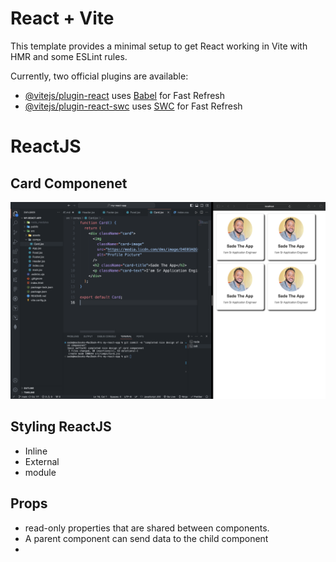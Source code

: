 # React + Vite

This template provides a minimal setup to get React working in Vite with HMR and some ESLint rules.

Currently, two official plugins are available:

- [@vitejs/plugin-react](https://github.com/vitejs/vite-plugin-react/blob/main/packages/plugin-react/README.md) uses [Babel](https://babeljs.io/) for Fast Refresh
- [@vitejs/plugin-react-swc](https://github.com/vitejs/vite-plugin-react-swc) uses [SWC](https://swc.rs/) for Fast Refresh

# ReactJS

## Card Componenet

![Alt text](image.png)

## Styling ReactJS

- Inline
- External
- module

## Props

- read-only properties that are shared between components.
- A parent component can send data to the child component
- <Component key=Value>
